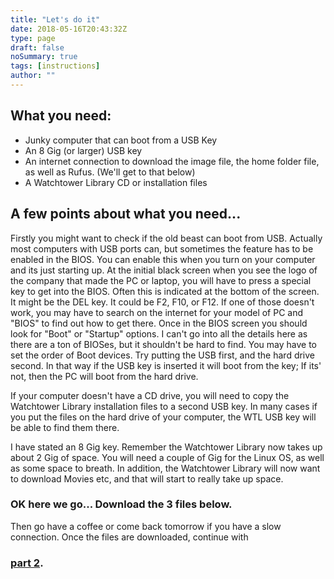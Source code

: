 ```yaml
---
title: "Let's do it"
date: 2018-05-16T20:43:32Z
type: page
draft: false
noSummary: true
tags: [instructions]
author: ""
---
```


## What you need:

- Junky computer that can boot from a USB Key
- An 8 Gig (or larger) USB key 
- An internet connection to download the image file, the home folder file, as well as Rufus. (We'll get to that below)
- A Watchtower Library CD or installation files

## A few points about what you need...

Firstly you might want to check if the old beast can boot from USB. Actually most computers with USB ports can, but sometimes the feature has to be enabled in the BIOS. You can enable this when you turn on your computer and its just starting up. At the initial black screen when you see the logo of the company that made the PC or laptop, you will have to press a special key to get into the BIOS. Often this is indicated at the bottom of the screen. It might be the DEL key. It could be F2, F10, or F12. If one of those doesn't work, you may have to search on the internet for your model of PC and "BIOS" to find out how to get there. Once in the BIOS screen you should look for "Boot" or "Startup" options. I can't go into all the details here as there are a ton of BIOSes, but it shouldn't be hard to find. You may have to set the order of Boot devices. Try putting the USB first, and the hard drive second. In that way if the USB key is inserted it will boot from the key; If its' not, then the PC will boot from the hard drive.

If your computer doesn't have a CD drive, you will need to copy the Watchtower Library installation files to a second USB key. In many cases if you put the files on the hard drive of your computer, the WTL USB key will be able to find them there.

I have stated an 8 Gig key. Remember the Watchtower Library now takes up about 2 Gig of space. You will need a couple of Gig for the Linux OS, as well as some space to breath. In addition, the Watchtower Library will now want to download Movies etc, and that will start to really take up space.

### OK here we go... Download the 3 files below.

Then go have a coffee or come back tomorrow if you have a slow connection. Once the files are downloaded, continue with 

### [part 2](/articles/doit-part2.md).

